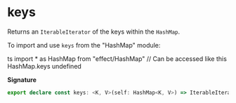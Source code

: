 # keys

Returns an `IterableIterator` of the keys within the `HashMap`.

To import and use `keys` from the "HashMap" module:

ts
import \* as HashMap from "effect/HashMap"
// Can be accessed like this
HashMap.keys
undefined

**Signature**

```ts
export declare const keys: <K, V>(self: HashMap<K, V>) => IterableIterator<K>
```
